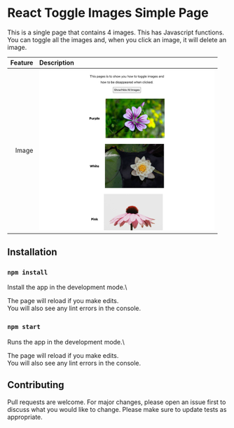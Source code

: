 
# React Toggle Images Simple Page

This is a single page that contains 4 images. This has Javascript functions.
You can toggle all the images and, when you click an image, it will delete an image.

| Feature | Description |
| -----: | :----------- |
|  Image | <img src="https://github.com/rebeccachoo/react-toggle-images/blob/main/toggle.png?raw=true"  width="400">|


## Installation

### `npm install`

Install the app in the development mode.\ 

The page will reload if you make edits.\
You will also see any lint errors in the console.

### `npm start`

Runs the app in the development mode.\ 

The page will reload if you make edits.\
You will also see any lint errors in the console.
 
## Contributing

Pull requests are welcome. For major changes, please open an issue first to discuss what you would like to change.
Please make sure to update tests as appropriate. 
